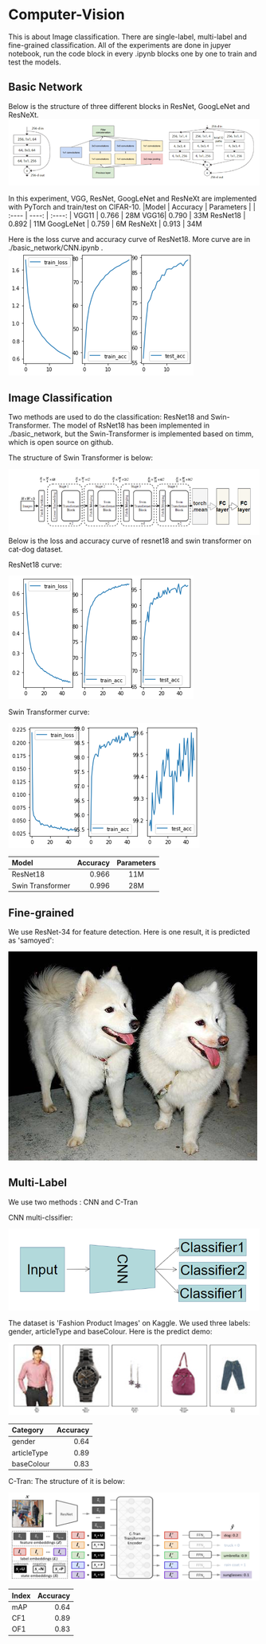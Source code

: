 # Computer-Vision
This is about Image classification. There are single-label, multi-label and fine-grained classification.
All of the experiments are done in jupyer notebook, run the code block in every .ipynb blocks one by one to train and test the models.
## Basic Network
Below is the structure of three different blocks in ResNet, GoogLeNet and ResNeXt.
![](./imgs/structure.png)


In this experiment, VGG, ResNet, GoogLeNet and ResNeXt are implemented with PyTorch and train/test on CIFAR-10.
|Model | Accuracy | Parameters | 
| :---- | ----: | :----: | 
VGG11 | 0.766 | 28M 
VGG16| 0.790 | 33M
ResNet18 | 0.892  | 11M
GoogLeNet | 0.759 | 6M 
ResNeXt | 0.913 | 34M 

Here is the loss curve and accuracy curve of ResNet18. More curve are in ./basic_network/CNN.ipynb .
![](./imgs/ResNet18.png)
## Image Classification
Two methods are used to do the classification: ResNet18 and Swin-Transformer. The model of RsNet18 has been implemented in ./basic_network,
but the Swin-Transformer is implemented based on timm, which is open source on github.

The structure of Swin Transformer is below:

![](./imgs/swin-T-structure.png)
Below is the loss and accuracy curve of resnet18 and swin transformer on cat-dog dataset.

ResNet18 curve:

![](./imgs/ResNet18-cat-dog.png)

Swin Transformer curve:

![](./imgs/Swin_T.png)

|Model | Accuracy | Parameters | 
| :---- | ----: | :----: | 
   ResNet18 | 0.966  | 11M
   Swin Transformer | 0.996 | 28M 


## Fine-grained
We use ResNet-34 for feature detection.
Here is one result, it is predicted as 'samoyed':

![](./Fine_grained/result/samoyed.jpg)


## Multi-Label
We use two methods : CNN and C-Tran

CNN multi-clssifier:

![](./imgs/CNN-multi.png)

The dataset is 'Fashion Product Images' on Kaggle. We used three labels: gender, articleType and baseColour. Here is the predict demo:

![](./imgs/2.png)

|Category | Accuracy | 
| :---- | ----: | 
   gender | 0.64  
   articleType |  0.89 
   baseColour | 0.83  

C-Tran:
The structure of it is below:

![](./imgs/C-Tran.png)

|Index | Accuracy | 
| :---- | ----: | 
  mAP | 0.64  
   CF1 |  0.89 
   OF1 | 0.83  
